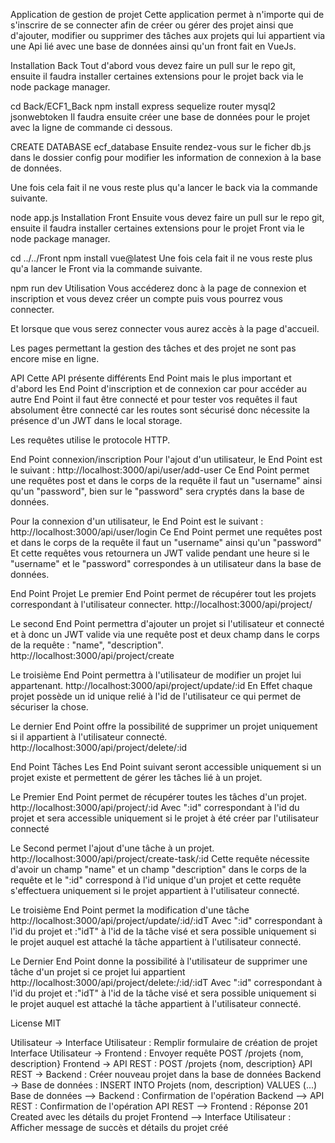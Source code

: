 Application de gestion de projet
Cette application permet à n'importe qui de s'inscrire de se connecter afin de créer ou gérer des projet ainsi que d'ajouter, modifier ou supprimer des tâches aux projets qui lui appartient via une Api lié avec une base de données ainsi qu'un front fait en VueJs.

Installation Back
Tout d'abord vous devez faire un pull sur le repo git, ensuite il faudra installer certaines extensions pour le projet back via le node package manager.

cd Back/ECF1_Back
npm install express sequelize router mysql2 jsonwebtoken
Il faudra ensuite créer une base de données pour le projet avec la ligne de commande ci dessous.

CREATE DATABASE ecf_database
Ensuite rendez-vous sur le ficher db.js dans le dossier config pour modifier les information de connexion à la base de données.

Une fois cela fait il ne vous reste plus qu'a lancer le back via la commande suivante.

node app.js
Installation Front
Ensuite vous devez faire un pull sur le repo git, ensuite il faudra installer certaines extensions pour le projet Front via le node package manager.

cd ../../Front
npm install vue@latest
Une fois cela fait il ne vous reste plus qu'a lancer le Front via la commande suivante.

npm run dev
Utilisation
Vous accéderez donc à la page de connexion et inscription et vous devez créer un compte puis vous pourrez vous connecter.

Et lorsque que vous serez connecter vous aurez accès à la page d'accueil.

Les pages permettant la gestion des tâches et des projet ne sont pas encore mise en ligne.

API
Cette API présente différents End Point mais le plus important et d'abord les End Point d'inscription et de connexion car pour accéder au autre End Point il faut être connecté et pour tester vos requêtes il faut absolument être connecté car les routes sont sécurisé donc nécessite la présence d'un JWT dans le local storage.

Les requêtes utilise le protocole HTTP.

End Point connexion/inscription
Pour l'ajout d'un utilisateur, le End Point est le suivant : http://localhost:3000/api/user/add-user Ce End Point permet une requêtes post et dans le corps de la requête il faut un "username" ainsi qu'un "password", bien sur le "password" sera cryptés dans la base de données.

Pour la connexion d'un utilisateur, le End Point est le suivant : http://localhost:3000/api/user/login Ce End Point permet une requêtes post et dans le corps de la requête il faut un "username" ainsi qu'un "password" Et cette requêtes vous retournera un JWT valide pendant une heure si le "username" et le "password" correspondes à un utilisateur dans la base de données.

End Point Projet
Le premier End Point permet de récupérer tout les projets correspondant à l'utilisateur connecter. http://localhost:3000/api/project/

Le second End Point permettra d'ajouter un projet si l'utilisateur et connecté et à donc un JWT valide via une requête post et deux champ dans le corps de la requête : "name", "description". http://localhost:3000/api/project/create

Le troisième End Point permettra à l'utilisateur de modifier un projet lui appartenant. http://localhost:3000/api/project/update/:id En Effet chaque projet possède un id unique relié à l'id de l'utilisateur ce qui permet de sécuriser la chose.

Le dernier End Point offre la possibilité de supprimer un projet uniquement si il appartient à l'utilisateur connecté. http://localhost:3000/api/project/delete/:id

End Point Tâches
Les End Point suivant seront accessible uniquement si un projet existe et permettent de gérer les tâches lié à un projet.

Le Premier End Point permet de récupérer toutes les tâches d'un projet. http://localhost:3000/api/project/:id Avec ":id" correspondant à l'id du projet et sera accessible uniquement si le projet à été créer par l'utilisateur connecté

Le Second permet l'ajout d'une tâche à un projet. http://localhost:3000/api/project/create-task/:id Cette requête nécessite d'avoir un champ "name" et un champ "description" dans le corps de la requête et le ":id" correspond à l'id unique d'un projet et cette requête s'effectuera uniquement si le projet appartient à l'utilisateur connecté.

Le troisième End Point permet la modification d'une tâche http://localhost:3000/api/project/update/:id/:idT Avec ":id" correspondant à l'id du projet et :"idT" à l'id de la tâche visé et sera possible uniquement si le projet auquel est attaché la tâche appartient à l'utilisateur connecté.

Le Dernier End Point donne la possibilité à l'utilisateur de supprimer une tâche d'un projet si ce projet lui appartient http://localhost:3000/api/project/delete:/:id/:idT Avec ":id" correspondant à l'id du projet et :"idT" à l'id de la tâche visé et sera possible uniquement si le projet auquel est attaché la tâche appartient à l'utilisateur connecté.

License
MIT

Utilisateur -> Interface Utilisateur : Remplir formulaire de création de projet
Interface Utilisateur -> Frontend : Envoyer requête POST /projets {nom, description}
Frontend -> API REST : POST /projets {nom, description}
API REST -> Backend : Créer nouveau projet dans la base de données
Backend -> Base de données : INSERT INTO Projets (nom, description) VALUES (...)
Base de données --> Backend : Confirmation de l'opération
Backend --> API REST : Confirmation de l'opération
API REST --> Frontend : Réponse 201 Created avec les détails du projet
Frontend --> Interface Utilisateur : Afficher message de succès et détails du projet créé

